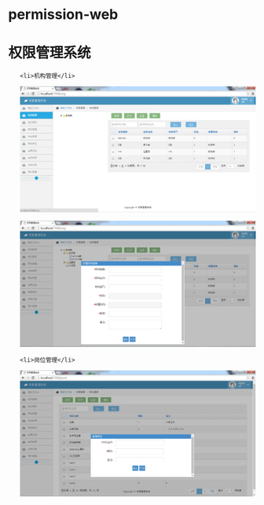 # permission-web
<h1>权限管理系统</h1>

<ul>

	<li>机构管理</li>
	
![image](https://github.com/hejiawang/permission-web/raw/master/doc/image/1机构管理.png)

![image](https://github.com/hejiawang/permission-web/raw/master/doc/image/1机构管理——新增.png)

	<li>岗位管理</li>
	
![image](https://github.com/hejiawang/permission-web/raw/master/doc/image/2岗位管理.png)

</ul>


